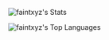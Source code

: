 ![faintxyz's Stats](https://github-readme-stats.vercel.app/api?username=faintxyz&theme=vue-dark&show_icons=true&hide_border=true&count_private=true)



![faintxyz's Top Languages](https://github-readme-stats.vercel.app/api/top-langs/?username=faintxyz&theme=vue-dark&show_icons=true&hide_border=true&layout=compact)
